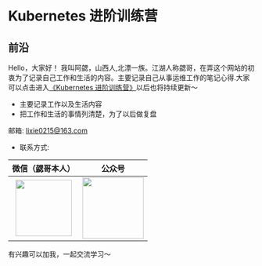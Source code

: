 # Kubernetes 进阶训练营

## **前沿**

  Hello，大家好！
    我叫阿勰，山西人,北漂一族。江湖人称勰哥，在弄这个网站的初衷为了记录自己工作和生活的内容。主要记录自己从事运维工作的笔记心得.大家可以点击进入[《Kubernetes 进阶训练营》](https://lixie021.github.io/site/)以后也将持续更新～

  - 主要记录工作以及生活内容
  - 把工作和生活的事情列清楚，为了以后做复盘

 
  邮箱: lixie0215@163.com
  
  - 联系方式: 


  
|微信（勰哥本人）|公众号|
|:----:|:----:|
|<img src="https://pic2.imgdb.cn/item/645f8d120d2dde57771d9470.jpg" width="115">|<img src="https://i.328888.xyz/2023/05/13/iuTf2o.jpeg" width="125">

有兴趣可以加我，一起交流学习～

<!-- **我的2022目标:**

  - 生活/进度:

  - 工作/进度:

**我的2023目标:**

  - 生活/进度:

  - 工作/进度:
    - 学习python (进行中)
    - 备考cks 证书 (已完成)




